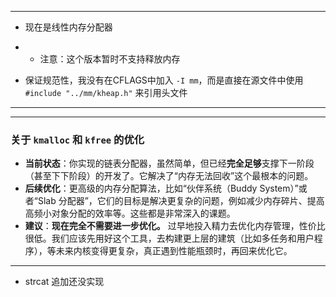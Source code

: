 
---

- 现在是线性内存分配器
- - 注意：这个版本暂时不支持释放内存

- 保证规范性，我没有在CFLAGS中加入 `-I mm`，而是直接在源文件中使用 `#include "../mm/kheap.h"` 来引用头文件




----
----



### **关于 `kmalloc` 和 `kfree` 的优化**

* **当前状态**：你实现的链表分配器，虽然简单，但已经**完全足够**支撑下一阶段（甚至下下阶段）的开发了。它解决了“内存无法回收”这个最根本的问题。
* **后续优化**：更高级的内存分配算法，比如“伙伴系统（Buddy System）”或者“Slab 分配器”，它们的目标是解决更复杂的问题，例如减少内存碎片、提高高频小对象分配的效率等。这些都是非常深入的课题。
* **建议**：**现在完全不需要进一步优化。** 过早地投入精力去优化内存管理，性价比很低。我们应该先用好这个工具，去构建更上层的建筑（比如多任务和用户程序），等未来内核变得更复杂，真正遇到性能瓶颈时，再回来优化它。

---

- strcat 追加还没实现

